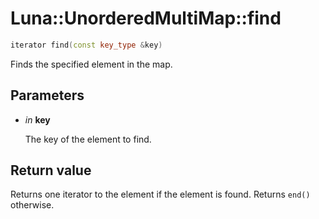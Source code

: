 # Luna::UnorderedMultiMap::find

```c++
iterator find(const key_type &key)
```

Finds the specified element in the map. 



## Parameters
* *in* **key**

    The key of the element to find. 

## Return value
Returns one iterator to the element if the element is found. Returns `end()` otherwise. 

